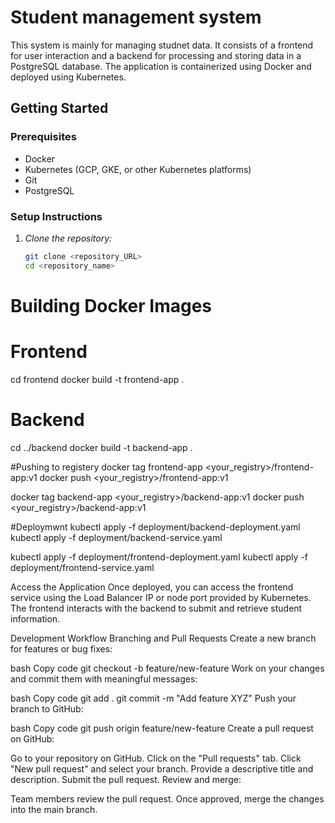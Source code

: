 # Student management system

This system is mainly for managing studnet data. It consists of a frontend for user interaction and a backend for processing and storing data in a PostgreSQL database. The application is containerized using Docker and deployed using Kubernetes.


## Getting Started

### Prerequisites

- Docker
- Kubernetes (GCP, GKE, or other Kubernetes platforms)
- Git
- PostgreSQL

### Setup Instructions

1. *Clone the repository:*

   ```bash
   git clone <repository_URL>
   cd <repository_name>
# Building Docker Images 
# Frontend
cd frontend
docker build -t frontend-app .

# Backend
cd ../backend
docker build -t backend-app .

#Pushing to registery
docker tag frontend-app <your_registry>/frontend-app:v1
docker push <your_registry>/frontend-app:v1

docker tag backend-app <your_registry>/backend-app:v1
docker push <your_registry>/backend-app:v1

#Deploymwnt
kubectl apply -f deployment/backend-deployment.yaml
kubectl apply -f deployment/backend-service.yaml

kubectl apply -f deployment/frontend-deployment.yaml
kubectl apply -f deployment/frontend-service.yaml

Access the Application
Once deployed, you can access the frontend service using the Load Balancer IP or node port provided by Kubernetes. The frontend interacts with the backend to submit and retrieve student information.

Development Workflow
Branching and Pull Requests
Create a new branch for features or bug fixes:

bash
Copy code
git checkout -b feature/new-feature
Work on your changes and commit them with meaningful messages:

bash
Copy code
git add .
git commit -m "Add feature XYZ"
Push your branch to GitHub:

bash
Copy code
git push origin feature/new-feature
Create a pull request on GitHub:

Go to your repository on GitHub.
Click on the "Pull requests" tab.
Click "New pull request" and select your branch.
Provide a descriptive title and description.
Submit the pull request.
Review and merge:

Team members review the pull request.
Once approved, merge the changes into the main branch.
